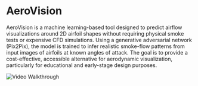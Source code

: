 # AeroVision

AeroVision is a machine learning-based tool designed to predict airflow visualizations around 2D airfoil shapes without requiring physical smoke tests or expensive CFD simulations. Using a generative adversarial network (Pix2Pix), the model is trained to infer realistic smoke-flow patterns from input images of airfoils at known angles of attack. The goal is to provide a cost-effective, accessible alternative for aerodynamic visualization, particularly for educational and early-stage design purposes.

<img src='codepathunit3.gif' title='Video Walkthrough' width='' alt='Video Walkthrough' />

